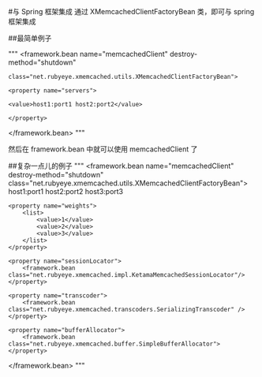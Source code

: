 #与 Spring 框架集成
通过 XMemcachedClientFactoryBean 类，即可与 spring 框架集成



##最简单例子

"""
<framework.bean name="memcachedClient" destroy-method="shutdown"

    class="net.rubyeye.xmemcached.utils.XMemcachedClientFactoryBean">

    <property name="servers">

    <value>host1:port1 host2:port2</value>

    </property>

</framework.bean>
"""

然后在 framework.bean 中就可以使用 memcachedClient 了



##复杂一点儿的例子
"""
<framework.bean name="memcachedClient" destroy-method="shutdown"
                class="net.rubyeye.xmemcached.utils.XMemcachedClientFactoryBean">
    <property name="servers">
        <value>host1:port1 host2:port2 host3:port3</value>
    </property>

    <property name="weights">
        <list>
            <value>1</value>
            <value>2</value>
            <value>3</value>
        </list>
    </property>

    <property name="sessionLocator">
        <framework.bean class="net.rubyeye.xmemcached.impl.KetamaMemcachedSessionLocator"/>
    </property>

    <property name="transcoder">
        <framework.bean class="net.rubyeye.xmemcached.transcoders.SerializingTranscoder" />
    </property>

    <property name="bufferAllocator">
        <framework.bean class="net.rubyeye.xmemcached.buffer.SimpleBufferAllocator">
    </property>
</framework.bean>
"""